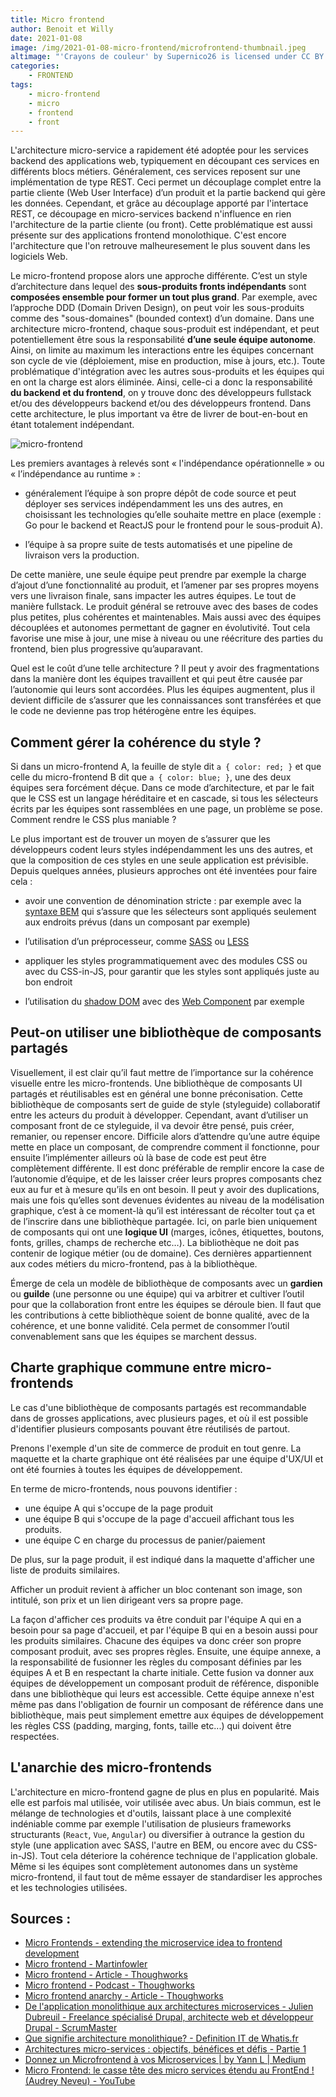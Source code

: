 ```yaml
---
title: Micro frontend
author: Benoit et Willy
date: 2021-01-08
image: /img/2021-01-08-micro-frontend/microfrontend-thumbnail.jpeg
altimage: "'Crayons de couleur' by Supernico26 is licensed under CC BY 2.0"
categories:
    - FRONTEND
tags:
    - micro-frontend
    - micro
    - frontend
    - front
---
```


L'architecture micro-service a rapidement été adoptée pour les services backend des applications web, typiquement en découpant ces services en différents blocs métiers. Généralement, ces services reposent sur une implémentation de type REST. Ceci  permet un découplage complet entre la partie cliente (Web User Interface) d’un produit et la partie backend qui gère les données.
Cependant, et grâce au découplage apporté par l'intertace REST, ce découpage en micro-services backend n'influence en rien l'architecture de la partie cliente (ou front).
Cette problématique est aussi présente sur des applications frontend monolothique. C'est encore l'architecture que l'on retrouve malheuresement le plus souvent dans les logiciels Web.

Le micro-frontend propose alors une approche différente. C’est un style d’architecture dans lequel des **sous-produits fronts indépendants** sont **composées ensemble pour former un tout plus grand**.
Par exemple, avec l’approche DDD (Domain Driven Design), on peut voir les sous-produits comme des "sous-domaines" (bounded context) d’un domaine.
Dans une architecture micro-frontend, chaque sous-produit est indépendant, et peut potentiellement être sous la responsabilité **d’une seule équipe autonome**. Ainsi, on limite au maximum les interactions entre les équipes concernant son cycle de vie (déploiement, mise en production, mise à jours, etc.). Toute problématique d'intégration avec les autres sous-produits et les équipes qui en ont la charge est alors éliminée.
Ainsi, celle-ci a donc la responsabilité **du backend et du frontend**, on y trouve donc des développeurs fullstack et/ou des développeurs backend et/ou des développeurs frontend.
Dans cette architecture, le plus important va être de livrer de bout-en-bout en étant totalement indépendant.

![micro-frontend](/img/2021-01-08-micro-frontend/micro-frontend.png)

Les premiers avantages à relevés sont « l'indépendance opérationnelle » ou « l’indépendance au runtime » :

- généralement l’équipe à son propre dépôt de code source et peut déployer ses services indépendamment les uns des autres, en choisissant les technologies qu’elle souhaite mettre en place (exemple : Go pour le backend et ReactJS pour le frontend pour le sous-produit A).

- l’équipe à sa propre suite de tests automatisés et une pipeline de livraison vers la production.

De cette manière, une seule équipe peut prendre par exemple la charge d’ajout d’une fonctionnalité au produit, et l’amener par ses propres moyens vers une livraison finale, sans impacter les autres équipes. Le tout de manière fullstack.
Le produit général se retrouve avec des bases de codes plus petites, plus cohérentes et maintenables. Mais aussi avec des équipes découplées et autonomes permettant de gagner en évolutivité. Tout cela favorise une mise à jour, une mise à niveau ou une réécriture des parties du frontend, bien plus progressive qu’auparavant.

Quel est le coût d’une telle architecture ? Il peut y avoir des fragmentations dans la manière dont les équipes travaillent et qui peut être causée par l’autonomie qui leurs sont accordées.
Plus les équipes augmentent, plus il devient difficile de s’assurer que les connaissances sont transférées et que le code ne devienne pas trop hétérogène entre les équipes.

## Comment gérer la cohérence du style ?

Si dans un micro-frontend A, la feuille de style dit `a { color: red; }` et que celle du micro-frontend B dit que `a { color: blue; }`, une des deux équipes sera forcément déçue.
Dans ce mode d’architecture, et par le fait que le CSS est un langage héréditaire et en cascade, si tous les sélecteurs écrits par les équipes sont rassemblées en une page, un problème se pose. Comment rendre le CSS plus maniable ?

Le plus important est de trouver un moyen de s’assurer que les développeurs codent leurs styles indépendamment les uns des autres, et que la composition de ces styles en une seule application est prévisible.
Depuis quelques années, plusieurs approches ont été inventées pour faire cela :

- avoir une convention de dénomination stricte :
par exemple avec la [syntaxe BEM](http://getbem.com/) qui s’assure que les sélecteurs sont appliqués seulement aux endroits prévus (dans un composant par exemple)

- l’utilisation d’un préprocesseur, comme [SASS](https://sass-lang.com/) ou [LESS](http://lesscss.org/)

- appliquer les styles programmatiquement avec des modules CSS ou avec du CSS-in-JS, pour garantir que les styles sont appliqués juste au bon endroit

- l’utilisation du [shadow DOM](https://developer.mozilla.org/fr/docs/Web/Web_Components/Using_shadow_DOM) avec des [Web Component](https://developer.mozilla.org/fr/docs/Web/Web_Components) par exemple

## Peut-on utiliser une bibliothèque de composants partagés

Visuellement, il est clair qu’il faut mettre de l’importance sur la cohérence visuelle entre les micro-frontends. Une bibliothèque de composants UI partagés et réutilisables est en général une bonne préconisation. Cette bibliothèque de composants sert de guide de style (styleguide) collaboratif entre les acteurs du produit à développer.
Cependant, avant d’utiliser un composant front de ce styleguide, il va devoir être pensé, puis créer, remanier, ou repenser encore. Difficile alors d’attendre qu’une autre équipe mette en place un composant, de comprendre comment il fonctionne, pour ensuite l’implémenter ailleurs où là base de code est peut être complètement différente.
Il est donc préférable de remplir encore la case de l’autonomie d’équipe, et de les laisser créer leurs propres composants chez eux au fur et à mesure qu’ils en ont besoin.
Il peut y avoir des duplications, mais une fois qu’elles sont devenues évidentes au niveau de la modélisation graphique, c’est à ce moment-là qu’il est intéressant de récolter tout ça et de l’inscrire dans une bibliothèque partagée.
Ici, on parle bien uniquement de composants qui ont une **logique UI** (marges, icônes, étiquettes, boutons, fonts, grilles, champs de recherche etc…). La bibliothèque ne doit pas contenir de logique métier (ou de domaine). Ces dernières appartiennent aux codes métiers du micro-frontend, pas à la bibliothèque.

Émerge de cela un modèle de bibliothèque de composants avec un **gardien** ou **guilde** (une personne ou une équipe) qui va arbitrer et cultiver l’outil pour que la collaboration front entre les équipes se déroule bien. Il faut que les contributions à cette bibliothèque soient de bonne qualité, avec de la cohérence, et une bonne validité. Cela permet de consommer l’outil convenablement sans que les équipes se marchent dessus.

## Charte graphique commune entre micro-frontends

Le cas d'une bibliothèque de composants partagés est recommandable dans de grosses applications, avec plusieurs pages, et où il est possible d'identifier plusieurs composants pouvant être réutilisés de partout.

Prenons l'exemple d'un site de commerce de produit en tout genre. La maquette et la charte graphique ont été réalisées par une équipe d'UX/UI et ont été fournies à toutes les équipes de développement.

En terme de micro-frontends, nous pouvons identifier :
- une équipe A qui s'occupe de la page produit
- une équipe B qui s'occupe de la page d'accueil affichant tous les produits.
- une équipe C en charge du processus de panier/paiement

De plus, sur la page produit, il est indiqué dans la maquette d'afficher une liste de produits similaires.

Afficher un produit revient à afficher un bloc contenant son image, son intitulé, son prix et un lien dirigeant vers sa propre page.

La façon d'afficher ces produits va être conduit par l'équipe A qui en a besoin pour sa page d'accueil, et par l'équipe B qui en a besoin aussi pour les produits similaires.
Chacune des équipes va donc créer son propre composant produit, avec ses propres règles. Ensuite, une équipe annexe, a la responsabilité de fusionner les règles du composant définies par les équipes A et B en respectant la charte initiale. Cette fusion va donner aux équipes de développement un composant produit de référence, disponible dans une bibliothèque qui leurs est accessible.
Cette équipe annexe n'est même pas dans l'obligation de fournir un composant de référence dans une bibliothèque, mais peut simplement emettre aux équipes de développement les règles CSS (padding, marging, fonts, taille etc...) qui doivent être respectées.

## L'anarchie des micro-frontends

L'architecture en micro-frontend gagne de plus en plus en popularité. Mais elle est parfois mal utilisée, voir utilisée avec abus. Un biais commun, est le mélange de technologies et d'outils, laissant place à une complexité indéniable comme par exemple l'utilisation de plusieurs frameworks structurants (`React`, `Vue`, `Angular`) ou diversifier à outrance la gestion du style (une application avec SASS, l'autre en BEM, ou encore avec du CSS-in-JS). Tout cela déteriore la cohérence technique de l'application globale.
Même si les équipes sont complètement autonomes dans un système micro-frontend, il faut tout de même essayer de standardiser les approches et les technologies utilisées.

## Sources :
- [Micro Frontends - extending the microservice idea to frontend development](https://micro-frontends.org/)
- [Micro frontend - Martinfowler](https://martinfowler.com/articles/micro-frontends.html)
- [Micro frontend - Article - Thoughworks](https://www.thoughtworks.com/radar/techniques/micro-frontends)
- [Micro frontend - Podcast - Thoughworks](https://www.thoughtworks.com/podcasts/micro-frontends)
- [Micro frontend anarchy - Article - Thoughworks](https://www.thoughtworks.com/radar/techniques/micro-frontend-anarchy)
- [De l'application monolithique aux architectures microservices - Julien Dubreuil - Freelance spécialisé Drupal, architecte web et développeur Drupal - ScrumMaster](https://juliendubreuil.fr/blog/developpement/de-application-monolithique-aux-architectures-microservices-ou-orientees-composants/#:~:text=A%20mon%20sens%2C%20le%20principal,r%C3%A9alis%C3%A9es%20dans%20une%20seule%20technologie.&text=Au%20fil%20du%20temps%2C%20cette,modulaire%20pr%C3%A9vue%20%C3%A0%20l'origine)
- [Que signifie architecture monolithique? - Definition IT de Whatis.fr](https://whatis.techtarget.com/fr/definition/architecture-monolithique)
- [Architectures micro-services : objectifs, bénéfices et défis - Partie 1](https://www.technologies-ebusiness.com/enjeux-et-tendances/architectures-micro-services-objectifs-benefices-defis-partie-1)
- [Donnez un Microfrontend à vos Microservices | by Yann L | Medium](https://medium.com/@ylerjen/donnez-un-microfrontend-%C3%A0-vos-microservices-f6c422b2bb46)
- [Micro Frontend: le casse tête des micro services étendu au FrontEnd ! (Audrey Neveu) - YouTube](https://www.youtube.com/watch?v=f6_99ExOvWs)
